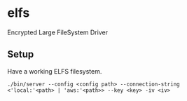 # elfs
Encrypted Large FileSystem Driver

## Setup

Have a working ELFS filesystem.

```
./bin/server --config <config path> --connection-string <'local:'<path> | 'aws:'<path>> --key <key> -iv <iv>
```
